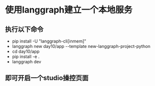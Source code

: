 # 使用langgraph建立一个本地服务

## 执行以下命令

- pip install -U "langgraph-cli[inmem]"
- langgraph new day10/app --template new-langgraph-project-python
- cd day10/app
- pip install -e .
- langgraph dev

## 即可开启一个studio操控页面



